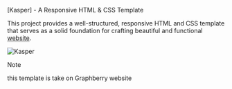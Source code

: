 [Kasper] - A Responsive HTML & CSS Template

This project provides a well-structured, responsive HTML and CSS template that serves as a solid foundation for crafting beautiful and functional [website](https://sayfain.github.io/HTML-CSS-Design-2/).

![Kasper](Kasper.png)




> [!NOTE]  
> this template is take on Graphberry website